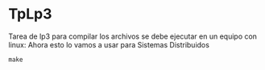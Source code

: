 # TpLp3

Tarea de lp3 para compilar los archivos se debe ejecutar en un equipo con linux:
Ahora esto lo vamos a usar para Sistemas Distribuidos
```
make
```


